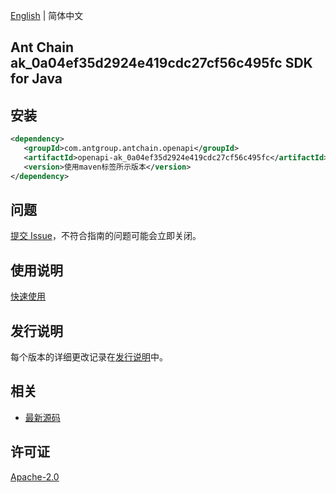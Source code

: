 [English](README.md) | 简体中文

## Ant Chain ak_0a04ef35d2924e419cdc27cf56c495fc SDK for Java

## 安装

```xml
<dependency>
   <groupId>com.antgroup.antchain.openapi</groupId>
   <artifactId>openapi-ak_0a04ef35d2924e419cdc27cf56c495fc</artifactId>
   <version>使用maven标签所示版本</version>
</dependency>
```

## 问题

[提交 Issue](https://github.com/alipay/antchain-openapi-prod-sdk/issues/new)，不符合指南的问题可能会立即关闭。

## 使用说明

[快速使用](https://github.com/alipay/antchain-openapi-prod-sdk)

## 发行说明

每个版本的详细更改记录在[发行说明](./ChangeLog.txt)中。

## 相关

- [最新源码](https://github.com/alipay/antchain-openapi-prod-sdk/)

## 许可证

[Apache-2.0](http://www.apache.org/licenses/LICENSE-2.0)
